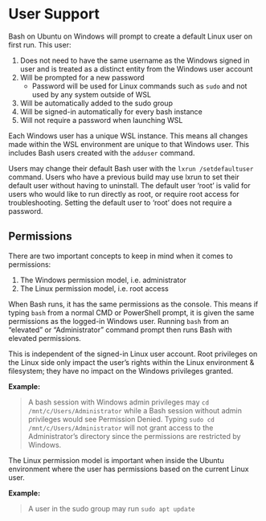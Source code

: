 # User Support

Bash on Ubuntu on Windows will prompt to create a default Linux user on first run.  This user:

1. Does not need to have the same username as the Windows signed in user and is treated as a distinct entity from the Windows user account
2. Will be prompted for a new password
    * Password will be used for Linux commands such as `sudo` and not used by any system outside of WSL
3. Will be automatically added to the sudo group
4. Will be signed-in automatically for every bash instance
5. Will not require a password when launching WSL

Each Windows user has a unique WSL instance.  This means all changes made within the WSL environment are unique to that Windows user.  This includes Bash users created with the `adduser` command.

Users may change their default Bash user with the `lxrun /setdefaultuser` command. Users who have a previous build may use lxrun to set their default user without having to uninstall.  The default user ‘root’ is valid for users who would like to run directly as root, or require root access for troubleshooting.  Setting the default user to ‘root’ does not require a password.

## Permissions
There are two important concepts to keep in mind when it comes to permissions:

1. The Windows permission model, i.e. administrator
2. The Linux permission model, i.e. root access

When Bash runs, it has the same permissions as the console.  This means if typing `bash` from a normal CMD or PowerShell prompt, it is given the same permissions as the logged-in Windows user.  Running `bash` from an “elevated” or “Administrator” command prompt then runs Bash with elevated permissions.

This is independent of the signed-in Linux user account.  Root privileges on the Linux side only impact the user’s rights within the Linux environment & filesystem; they have no impact on the Windows privileges granted.

**Example:**  
> A bash session with Windows admin privileges may `cd /mnt/c/Users/Administrator` while a Bash session without admin privileges would see Permission Denied.
> Typing `sudo cd /mnt/c/Users/Administrator` will not grant access to the Administrator’s directory since the permissions are restricted by Windows.

The Linux permission model is important when inside the Ubuntu environment where the user has permissions based on the current Linux user.

**Example:**
> A user in the sudo group may run `sudo apt update`
